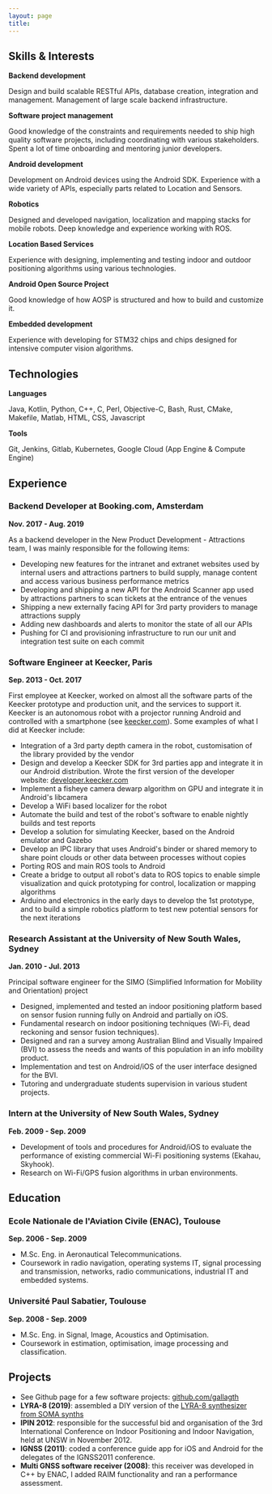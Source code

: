 ```yaml
---
layout: page
title:
---
```


## Skills & Interests

**Backend development**

Design and build scalable RESTful APIs, database creation, integration and management. Management of large scale backend infrastructure.

**Software project management**

Good knowledge of the constraints and requirements needed to ship high quality software projects, including coordinating with various stakeholders. Spent a lot of time onboarding and mentoring junior developers.

**Android development**

Development on Android devices using the Android SDK. Experience with a wide variety of APIs, especially parts related to Location and Sensors.

**Robotics**

Designed and developed navigation, localization and mapping stacks for mobile robots. Deep knowledge and experience working with ROS.

**Location Based Services**

Experience with designing, implementing and testing indoor and outdoor positioning algorithms using various technologies.

**Android Open Source Project**

Good knowledge of how AOSP is structured and how to build and customize it.

**Embedded development**

Experience with developing for STM32 chips and chips designed for intensive computer vision algorithms.

## Technologies

**Languages**

Java, Kotlin, Python, C++, C, Perl, Objective-C, Bash, Rust, CMake, Makefile, Matlab, HTML, CSS, Javascript

**Tools**

Git, Jenkins, Gitlab, Kubernetes, Google Cloud (App Engine & Compute Engine)

## Experience

### Backend Developer at Booking.com, Amsterdam
**Nov. 2017 - Aug. 2019**

As a backend developer in the New Product Development - Attractions team, I was mainly responsible for the following items:

+ Developing new features for the intranet and extranet websites used by internal users and attractions partners to build supply, manage content and access various business performance metrics
+ Developing and shipping a new API for the Android Scanner app used by attractions partners to scan tickets at the entrance of the venues
+ Shipping a new externally facing API for 3rd party providers to manage attractions supply
+ Adding new dashboards and alerts to monitor the state of all our APIs
+ Pushing for CI and provisioning infrastructure to run our unit and integration test suite on each commit

### Software Engineer at Keecker, Paris
**Sep. 2013 - Oct. 2017**

First employee at Keecker, worked on almost all the software parts of the Keecker prototype and production unit, and the services to support it. Keecker is an autonomous robot with a projector running Android and controlled with a smartphone (see [keecker.com](http://www.keecker.com)). Some examples of what I did at Keecker include:

+ Integration of a 3rd party depth camera in the robot, customisation of the library provided by the vendor
+ Design and develop a Keecker SDK for 3rd parties app and integrate it in our Android distribution. Wrote the first version of the developer website: [developer.keecker.com](http://www.developer.keecker.com)
+ Implement a fisheye camera dewarp algorithm on GPU and integrate it in Android's libcamera
+ Develop a WiFi based localizer for the robot
+ Automate the build and test of the robot's software to enable nightly builds and test reports
+ Develop a solution for simulating Keecker, based on the Android emulator and Gazebo
+ Develop an IPC library that uses Android's binder or shared memory to share point clouds or other data between processes without copies
+ Porting ROS and main ROS tools to Android
+ Create a bridge to output all robot's data to ROS topics to enable simple visualization and quick prototyping for control, localization or mapping algorithms
+ Arduino and electronics in the early days to develop the 1st prototype, and to build a simple robotics platform to test new potential sensors for the next iterations

### Research Assistant at the University of New South Wales, Sydney
**Jan. 2010 - Jul. 2013**

Principal software engineer for the SIMO (Simplified Information for Mobility and Orientation) project

+ Designed, implemented and tested an indoor positioning platform based on sensor
fusion running fully on Android and partially on iOS.
+ Fundamental research on indoor positioning techniques (Wi-Fi, dead reckoning and
sensor fusion techniques).
+ Designed and ran a survey among Australian Blind and Visually Impaired (BVI) to assess
the needs and wants of this population in an info mobility product.
+ Implementation and test on Android/iOS of the user interface designed for the BVI.
+ Tutoring and undergraduate students supervision in various student projects.

### Intern at the University of New South Wales, Sydney
**Feb. 2009 - Sep. 2009**

+ Development of tools and procedures for Android/iOS to evaluate the performance
 of existing commercial Wi-Fi positioning systems (Ekahau, Skyhook).
+ Research on Wi-Fi/GPS fusion algorithms in urban environments.

## Education

### Ecole Nationale de l'Aviation Civile (ENAC), Toulouse
**Sep. 2006 - Sep. 2009**

+ M.Sc. Eng. in Aeronautical Telecommunications.
+ Coursework in radio navigation, operating systems IT, signal processing and
transmission, networks, radio communications, industrial IT and embedded systems.

### Université Paul Sabatier, Toulouse
**Sep. 2008 - Sep. 2009**

+ M.Sc. Eng. in Signal, Image, Acoustics and Optimisation.
+ Coursework in estimation, optimisation, image processing and classification.

## Projects

+ See Github page for a few software projects: [github.com/gallagth](https://github.com/gallagth)
+ **LYRA-8 (2019)**: assembled a DIY version of the [LYRA-8 synthesizer from SOMA synths](https://somasynths.com/lyra-organismic-synthesizer)
+ **IPIN 2012**: responsible for the successful bid and organisation of the 3rd International Conference on Indoor Positioning and Indoor Navigation, held at UNSW in November 2012.
+ **IGNSS (2011)**: coded a conference guide app for iOS and Android for the delegates of the IGNSS2011 conference.
+ **Multi GNSS software receiver (2008)**: this receiver was developed in C++ by ENAC, I added RAIM functionality and ran a performance assessment.

